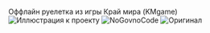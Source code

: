 Оффлайн руелетка из игры Край мира (KMgame)
![Иллюстрация к проекту](https://pavelsukochev.github.io/KMGame-Turbine/img/Screenshot_1.png)
![NoGovnoCode](https://pavelsukochev.github.io/KMGame-Turbine/img/Screenshot_2.png)
![Оригинал](https://pavelsukochev.github.io/KMGame-Turbine/img/Screenshot_2_ORG.png)